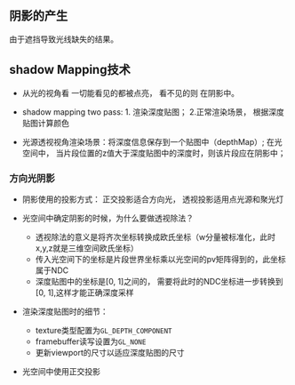 ## 阴影的产生
由于遮挡导致光线缺失的结果。

## shadow Mapping技术
+ 从光的视角看 一切能看见的都被点亮， 看不见的则 在阴影中。

+ shadow mapping two pass: 1. 渲染深度贴图； 2.正常渲染场景， 根据深度贴图计算颜色
 

+ 光源透视视角渲染场景：将深度信息保存到一个贴图中（depthMap）; 在光空间中， 当片段位置的z值大于深度贴图中的深度时，则该片段应在阴影中；

### 方向光阴影

+ 阴影使用的投影方式： 正交投影适合方向光， 透视投影适用点光源和聚光灯
+ 光空间中确定阴影的时候，为什么要做透视除法？
  + 透视除法的意义是将齐次坐标转换成欧氏坐标（w分量被标准化，此时x,y,z就是三维空间欧氏坐标）
  + 传入光空间下的坐标是片段世界坐标乘以光空间的pv矩阵得到的，此坐标属于NDC
  + 深度贴图中的坐标是[0, 1]之间的， 需要将此时的NDC坐标进一步转换到[0, 1],这样才能正确深度采样
  
 + 渲染深度贴图时的细节：
	+ texture类型配置为`GL_DEPTH_COMPONENT`
	+ framebuffer读写设置为`GL_NONE`
	+ 更新viewport的尺寸以适应深度贴图的尺寸
	
+ 光空间中使用正交投影